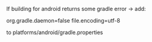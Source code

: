 If building for android returns some gradle error -> add:

org.gradle.daemon=false
file.encoding=utf-8

to platforms/android/gradle.properties
